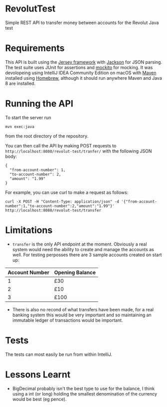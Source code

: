 # RevolutTest
Simple REST API to transfer money between accounts for the Revolut Java test

# Requirements
This API is built using the [Jersey framework](https://jersey.github.io/) with [Jackson](https://github.com/FasterXML/jackson) for JSON parsing.
The test suite uses JUnit for assertions and [mockito](http://site.mockito.org/) for mocking.
It was devolopeing using IntelliJ IDEA Community Edition on macOS with [Maven](https://maven.apache.org/) installed using [Homebrew](https://brew.sh/), although it should run anywhere Maven and Java 8 are installed.

# Running the API
To start the server run
```
mvn exec:java
```
from the root directory of the repository.

You can then call the API by making POST requests to `http://localhost:8080/revolut-test/tranfer/` with the following JSON body:
```
{
  "from-account-number": 1,
  "to-account-number": 2,
  "amount": "1.99"
}
```

For example, you can use curl to make a request as follows:
```
curl -X POST -H "Content-Type: application/json" -d '{"from-account-number":1,"to-account-number":2,"amount":"1.99"}' http://localhost:8080/revolut-test/transfer
```
# Limitations
* `transfer` is the only API endpoint at the moment. Obviously a real system would need the ability to create and manage the accounts as well. For testing perposses there are 3 sample accounts created on start up:

Account Number | Opening Balance
--- | ---
1 | £30
2 | £10
3 | £100

* There is also no recond of what transfers have been made, for a real banking system this would be very important and so maintaining an immutable ledger of transactions would be important.

# Tests
The tests can most easily be run from within IntelliJ.

# Lessons Learnt
* BigDecimal probably isn't the best type to use for the balance, I think using a int (or long) holding the smallest denomination of the currency would be best (eg pence).

